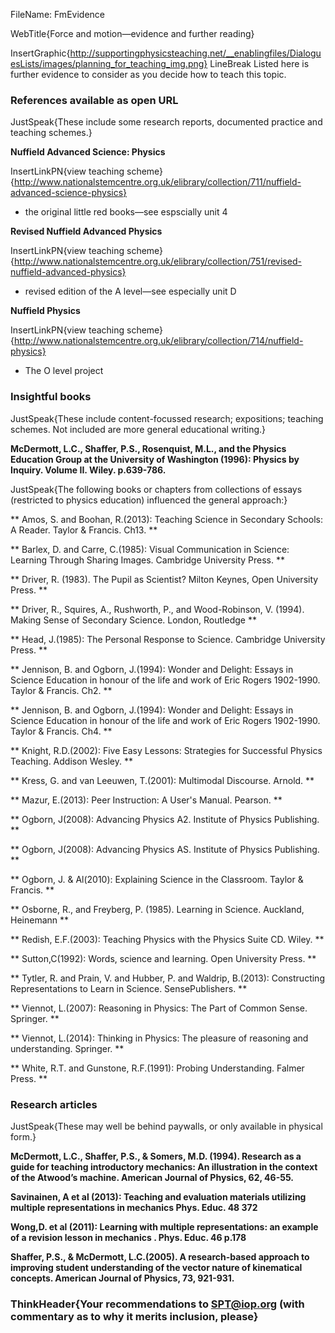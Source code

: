 FileName: FmEvidence

WebTitle{Force and motion—evidence and further reading}

InsertGraphic{http://supportingphysicsteaching.net/__enablingfiles/DialoguesLists/images/planning_for_teaching_img.png}
 LineBreak
Listed here is further evidence to consider as you decide how to teach this topic.

### References available as open URL

JustSpeak{These include some research reports, documented practice and teaching schemes.}

**Nuffield Advanced Science: Physics**

InsertLinkPN{view teaching scheme}{http://www.nationalstemcentre.org.uk/elibrary/collection/711/nuffield-advanced-science-physics}

- the original little red books—see espscially unit 4

**Revised Nuffield Advanced Physics**

InsertLinkPN{view teaching scheme}{http://www.nationalstemcentre.org.uk/elibrary/collection/751/revised-nuffield-advanced-physics}

- revised edition of the A level—see especially unit D

**Nuffield Physics**

InsertLinkPN{view teaching scheme}{http://www.nationalstemcentre.org.uk/elibrary/collection/714/nuffield-physics}

- The O level project


### Insightful books

JustSpeak{These include content-focussed research; expositions; teaching schemes. Not included are more general educational writing.}

**McDermott, L.C., Shaffer, P.S., Rosenquist, M.L., and the Physics Education Group at the University of Washington (1996): Physics by Inquiry.  Volume II.  Wiley. p.639-786.**

JustSpeak{The following books or chapters from collections of essays (restricted to physics education) influenced the general approach:}

** Amos, S. and Boohan, R.(2013): Teaching Science in Secondary Schools: A Reader. Taylor & Francis. Ch13. **

** Barlex, D. and Carre, C.(1985): Visual Communication in Science: Learning Through Sharing Images. Cambridge University Press. **

** Driver, R. (1983). The Pupil as Scientist? Milton Keynes, Open University Press. **

** Driver, R., Squires, A., Rushworth, P., and Wood-Robinson, V. (1994). Making Sense of Secondary Science. London, Routledge **

** Head, J.(1985): The Personal Response to Science. Cambridge University Press. **

** Jennison, B. and Ogborn, J.(1994): Wonder and Delight: Essays in Science Education in honour of the life and work of Eric Rogers 1902-1990. Taylor & Francis. Ch2. **

** Jennison, B. and Ogborn, J.(1994): Wonder and Delight: Essays in Science Education in honour of the life and work of Eric Rogers 1902-1990. Taylor & Francis. Ch4. **

** Knight, R.D.(2002): Five Easy Lessons: Strategies for Successful Physics Teaching. Addison Wesley. **

** Kress, G. and van Leeuwen, T.(2001): Multimodal Discourse. Arnold. **

** Mazur, E.(2013): Peer Instruction: A User's Manual. Pearson. **

** Ogborn, J(2008): Advancing Physics A2. Institute of Physics Publishing. **

** Ogborn, J(2008): Advancing Physics AS. Institute of Physics Publishing. **

** Ogborn, J. & Al(2010): Explaining Science in the Classroom. Taylor & Francis. **

** Osborne, R., and Freyberg, P. (1985). Learning in Science. Auckland, Heinemann **

** Redish, E.F.(2003): Teaching Physics with the Physics Suite CD. Wiley. **

** Sutton,C(1992): Words, science and learning. Open University Press. **

** Tytler, R. and Prain, V. and Hubber, P. and Waldrip, B.(2013): Constructing Representations to Learn in Science. SensePublishers. **

** Viennot, L.(2007): Reasoning in Physics: The Part of Common Sense. Springer. **

** Viennot, L.(2014): Thinking in Physics: The pleasure of reasoning and understanding. Springer. **

** White, R.T. and Gunstone, R.F.(1991): Probing Understanding. Falmer Press. **


### Research articles

JustSpeak{These may well be behind paywalls, or only available in physical form.}

**McDermott, L.C., Shaffer, P.S., & Somers, M.D. (1994).  Research as a guide for teaching introductory mechanics: An illustration in the context of the Atwood’s machine.  American Journal of Physics, 62, 46-55.**

**Savinainen, A et al (2013): Teaching and evaluation materials utilizing multiple representations in mechanics Phys. Educ. 48 372**

**Wong,D. et al (2011): Learning with multiple representations: an example of a revision lesson in mechanics . Phys. Educ. 46 p.178**

**Shaffer, P.S., & McDermott, L.C.(2005).  A research-based approach to improving student understanding of the vector nature of kinematical concepts.  American Journal of Physics, 73, 921-931.**

### ThinkHeader{Your recommendations to SPT@iop.org (with commentary as to why it merits inclusion, please}
